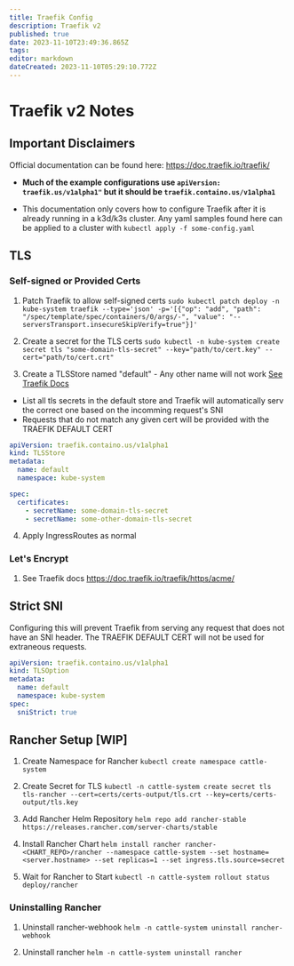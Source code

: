 ```yaml
---
title: Traefik Config
description: Traefik v2
published: true
date: 2023-11-10T23:49:36.865Z
tags: 
editor: markdown
dateCreated: 2023-11-10T05:29:10.772Z
---
```


# Traefik v2 Notes

## Important Disclaimers

Official documentation can be found here: https://doc.traefik.io/traefik/

- **Much of the example configurations use ```apiVersion: traefik.us/v1alpha1"``` but it should be ```traefik.containo.us/v1alpha1```**

- This documentation only covers how to configure Traefik after it is already running in a k3d/k3s cluster. 
Any yaml samples found here can be applied to a cluster with ```kubectl apply -f some-config.yaml```

## TLS 

### Self-signed or Provided Certs

1. Patch Traefik to allow self-signed certs
``` sudo kubectl patch deploy -n kube-system traefik --type='json' -p='[{"op": "add", "path": "/spec/template/spec/containers/0/args/-", "value": "--serversTransport.insecureSkipVerify=true"}]' ```

2. Create a secret for the TLS certs
```sudo kubectl -n kube-system create secret tls "some-domain-tls-secret" --key="path/to/cert.key" --cert="path/to/cert.crt"```

3. Create a TLSStore named "default" - Any other name will not work [See Traefik Docs](https://doc.traefik.io/traefik/routing/providers/kubernetes-crd/#kind-tlsstore)
  - List all tls secrets in the default store and Traefik will automatically serv the correct one based on the incomming request's SNI
  - Requests that do not match any given cert will be provided with the TRAEFIK DEFAULT CERT

```yaml
apiVersion: traefik.containo.us/v1alpha1
kind: TLSStore
metadata:
  name: default
  namespace: kube-system

spec:
  certificates:
    - secretName: some-domain-tls-secret
    - secretName: some-other-domain-tls-secret
```

4. Apply IngressRoutes as normal 


### Let's Encrypt

1. See Traefik docs 
https://doc.traefik.io/traefik/https/acme/

## Strict SNI

Configuring this will prevent Traefik from serving any request that does not have an SNI header. The TRAEFIK DEFAULT CERT will not be used for extraneous requests.

```yaml
apiVersion: traefik.containo.us/v1alpha1
kind: TLSOption
metadata:
  name: default
  namespace: kube-system
spec:
  sniStrict: true
```

## Rancher Setup [WIP]

1. Create Namespace for Rancher
```kubectl create namespace cattle-system```

1. Create Secret for TLS
```kubectl -n cattle-system create secret tls tls-rancher --cert=certs/certs-output/tls.crt --key=certs/certs-output/tls.key```

1. Add Rancher Helm Repository
```helm repo add rancher-stable https://releases.rancher.com/server-charts/stable```

1. Install Rancher Chart
```helm install rancher rancher-<CHART_REPO>/rancher --namespace cattle-system --set hostname=<server.hostname> --set replicas=1 --set ingress.tls.source=secret```

1. Wait for Rancher to Start
```kubectl -n cattle-system rollout status deploy/rancher```

### Uninstalling Rancher

1. Uninstall rancher-webhook
```helm -n cattle-system uninstall rancher-webhook```

1. Uninstall rancher
```helm -n cattle-system uninstall rancher```